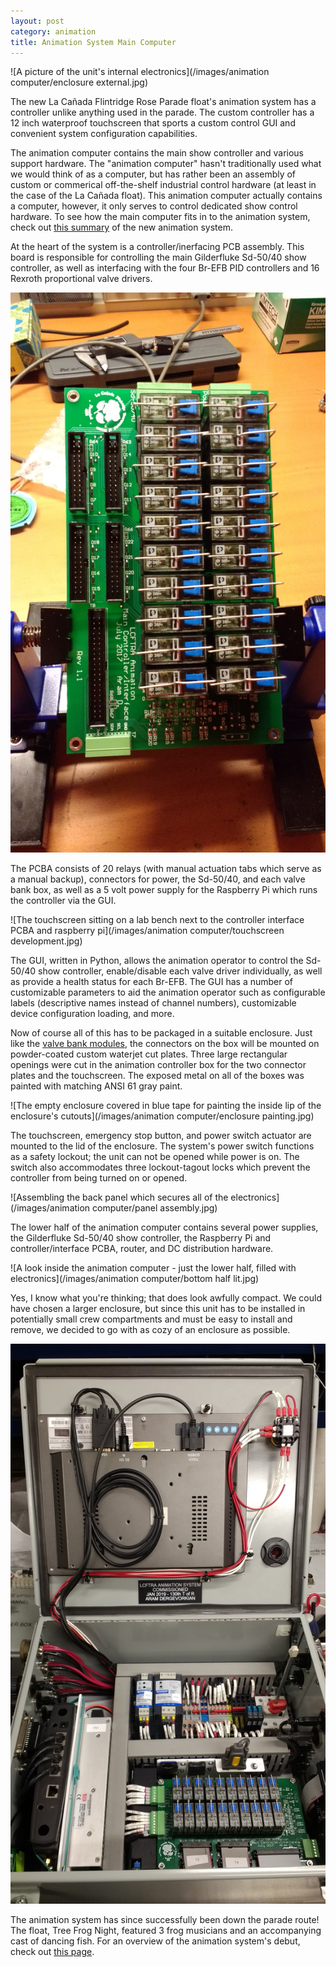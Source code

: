 ```yaml
---
layout: post
category: animation
title: Animation System Main Computer
---
```

![A picture of the unit's internal electronics](/images/animation computer/enclosure external.jpg)

The new La Cañada Flintridge Rose Parade float's animation system has a controller unlike anything used in the parade. The custom controller has a 12 inch waterproof touchscreen that sports a custom control GUI and convenient system configuration capabilities.<!--more-->

The animation computer contains the main show controller and various support hardware. The "animation computer" hasn't traditionally used what we would think of as a computer, but has rather been an assembly of custom or commerical off-the-shelf industrial control hardware (at least in the case of the La Cañada float). This animation computer actually contains a computer, however, it only serves to control dedicated show control hardware. To see how the main computer fits in to the animation system, check out <a href="https://aramder.github.io/animation-summary/" target="_blank">this summary</a> of the new animation system.

At the heart of the system is a controller/inerfacing PCB assembly. This board is responsible for controlling the main Gilderfluke Sd-50/40 show controller, as well as interfacing with the four Br-EFB PID controllers and 16 Rexroth proportional valve drivers.

<img class="shrunk" src="/images/animation computer/controller PCBA.jpg" alt="The assembled controller PCB in an assembly stand">

The PCBA consists of 20 relays (with manual actuation tabs which serve as a manual backup), connectors for power, the Sd-50/40, and each valve bank box, as well as a 5 volt power supply for the Raspberry Pi which runs the controller via the GUI.

![The touchscreen sitting on a lab bench next to the controller interface PCBA and raspberry pi](/images/animation computer/touchscreen development.jpg)

The GUI, written in Python, allows the animation operator to control the Sd-50/40 show controller, enable/disable each valve driver individually, as well as provide a health status for each Br-EFB. The GUI has a number of customizable parameters to aid the animation operator such as configurable labels (descriptive names instead of channel numbers), customizable device configuration loading, and more.

Now of course all of this has to be packaged in a suitable enclosure. Just like the <a href="https://aramder.github.io/animation-bank-module/" target="_blank">valve bank modules</a>, the connectors on the box will be mounted on powder-coated custom waterjet cut plates. Three large rectangular openings were cut in the animation controller box for the two connector plates and the touchscreen. The exposed metal on all of the boxes was painted with matching ANSI 61 gray paint.

![The empty enclosure covered in blue tape for painting the inside lip of the enclosure's cutouts](/images/animation computer/enclosure painting.jpg)

The touchscreen, emergency stop button, and power switch actuator are mounted to the lid of the enclosure. The system's power switch functions as a safety lockout; the unit can not be opened while power is on. The switch also accommodates three lockout-tagout locks which prevent the controller from being turned on or opened.

![Assembling the back panel which secures all of the electronics](/images/animation computer/panel assembly.jpg)

The lower half of the animation computer contains several power supplies, the Gilderfluke Sd-50/40 show controller, the Raspberry Pi and controller/interface PCBA, router, and DC distribution hardware.

![A look inside the animation computer - just the lower half, filled with electronics](/images/animation computer/bottom half lit.jpg)

Yes, I know what you're thinking; that does look awfully compact. We could have chosen a larger enclosure, but since this unit has to be installed in potentially small crew compartments and must be easy to install and remove, we decided to go with as cozy of an enclosure as possible.

<img class="shrunk" src="/images/animation computer/main controller open.jpg" alt="A look inside the animation computer - the inside of the touchscreen can be seen on the lid of the enclosure, as well as the electronics in the bottom half">

The animation system has since successfully been down the parade route! The float, Tree Frog Night, featured 3 frog musicians and an accompanying cast of dancing fish. For an overview of the animation system's debut, check out <a href="https://aramder.github.io/animation-2019/" target="_blank">this page</a>.

